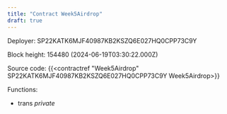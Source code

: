 ```yaml
---
title: "Contract Week5Airdrop"
draft: true
---
```

Deployer: SP22KATK6MJF40987KB2KSZQ6E027HQ0CPP73C9Y


 



Block height: 154480 (2024-06-19T03:30:22.000Z)

Source code: {{<contractref "Week5Airdrop" SP22KATK6MJF40987KB2KSZQ6E027HQ0CPP73C9Y Week5Airdrop>}}

Functions:

* trans _private_
